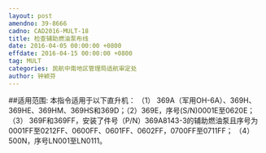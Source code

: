 ```yaml
---
layout: post
amendno: 39-8666
cadno: CAD2016-MULT-18
title: 检查辅助燃油泵布线
date: 2016-04-05 00:00:00 +0800
effdate: 2016-04-15 00:00:00 +0800
tag: MULT
categories: 民航中南地区管理局适航审定处
author: 钟颖芬
---
```


##适用范围:
本指令适用于以下直升机：
（1）
369A（军用OH-6A）、369H、369HE、369HM、369HS和369D；（2）369E，序号(S/N)0001E至0620E；
（3）
369F和369FF，安装了件号（P/N）369A8143-3的辅助燃油泵且序号为0001FF至0212FF、0600FF、0601FF、0602FF，0700FF至0711FF；
（4）500N，序号LN001至LN0111。

